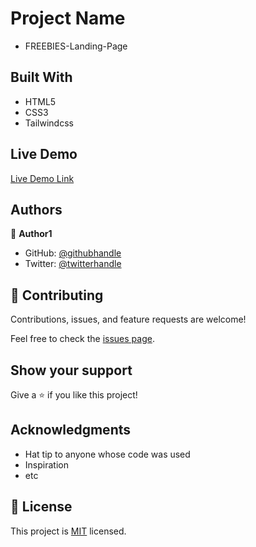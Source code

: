 # Project Name
- FREEBIES-Landing-Page


## Built With

- HTML5
- CSS3
- Tailwindcss

## Live Demo 

[Live Demo Link](https://fanciful-madeleine-d6cb0a.netlify.app/)


## Authors

👤 **Author1**

- GitHub: [@githubhandle](https://github.com/gasangw)
- Twitter: [@twitterhandle](https://twitter.com/ThomasGasangwa)

## 🤝 Contributing

Contributions, issues, and feature requests are welcome!

Feel free to check the [issues page](https://github.com/gasangw/FREEBIES-Landing-page/issues).

## Show your support

Give a ⭐️ if you like this project!

## Acknowledgments

- Hat tip to anyone whose code was used
- Inspiration
- etc

## 📝 License

This project is [MIT](./MIT.md) licensed.
